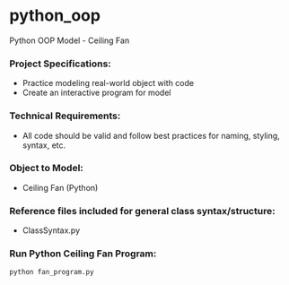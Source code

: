# python_oop
Python OOP Model - Ceiling Fan

### Project Specifications:

- Practice modeling real-world object with code
- Create an interactive program for model

### Technical Requirements:

- All code should be valid and follow best practices for naming, styling, syntax, etc.

### Object to Model:

- Ceiling Fan (Python)

### Reference files included for general class syntax/structure:

- ClassSyntax.py

### Run Python Ceiling Fan Program:

```bash
python fan_program.py
```
